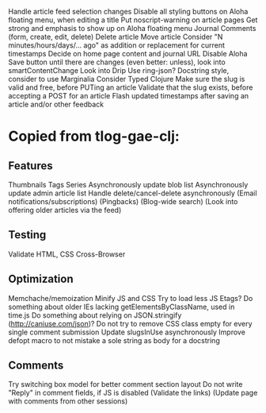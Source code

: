 Handle article feed selection changes
Disable all styling buttons on Aloha floating menu, when editing a title
Put noscript-warning on article pages
Get strong and emphasis to show up on Aloha floating menu
Journal
Comments (form, create, edit, delete)
Delete article
Move article
Consider "N minutes/hours/days/... ago" as addition or replacement for current timestamps
Decide on home page content and journal URL
Disable Aloha Save button until there are changes (even better: unless), look into smartContentChange
Look into Drip
Use ring-json?
Docstring style, consider to use Marginalia
Consider Typed Clojure
Make sure the slug is valid and free, before PUTing an article
Validate that the slug exists, before accepting a POST for an article
Flash updated timestamps after saving an article and/or other feedback

# Copied from tlog-gae-clj:


## Features

Thumbnails
Tags
Series
Asynchronously update blob list
Asynchronously update admin article list
Handle delete/cancel-delete asynchronously
(Email notifications/subscriptions)
(Pingbacks)
(Blog-wide search)
(Look into offering older articles via the feed)


## Testing

Validate HTML, CSS
Cross-Browser


## Optimization

Memchache/memoization
Minify JS and CSS
Try to load less JS
Etags?
Do something about older IEs lacking getElementsByClassName, used in time.js
Do something about relying on JSON.stringify (http://caniuse.com/json)?
Do not try to remove CSS class empty for every single comment submission
Update slugsInUse asynchronously
Improve defopt macro to not mistake a sole string as body for a docstring


## Comments

Try switching box model for better comment section layout
Do not write "Reply" in comment fields, if JS is disabled
(Validate the links)
(Update page with comments from other sessions)
